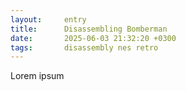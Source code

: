 ```yaml
---
layout:     entry
title:      Disassembling Bomberman
date:       2025-06-03 21:32:20 +0300
tags:       disassembly nes retro
---
```

Lorem ipsum
